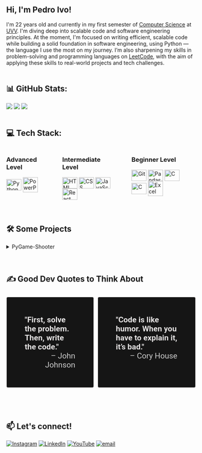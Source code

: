 ## Hi, I'm Pedro Ivo!

I'm 22 years old and currently in my first semester of [Computer Science](https://uvv.br/cursos/graduacao/presencial/ciencia-da-computacao/) at [UVV](https://uvv.br). I'm diving deep into scalable code and software engineering principles. At the moment, I'm focused on writing efficient, scalable code while building a solid foundation in software engineering, using Python — the language I use the most on my journey. I’m also sharpening my skills in problem-solving and programming languages on [LeetCode](https://leetcode.com/u/pedroivo1), with the aim of applying these skills to real-world projects and tech challenges.
<br/><br/>



## 📊 GitHub Stats:
![](https://github-readme-stats.vercel.app/api?username=pedroivo1&theme=dark&hide_border=false&include_all_commits=false&count_private=false)
![](https://github-readme-streak-stats.herokuapp.com/?user=pedroivo1&theme=dark&hide_border=false)
![](https://github-readme-stats.vercel.app/api/top-langs/?username=pedroivo1&theme=dark&hide_border=false&include_all_commits=false&count_private=false&layout=compact)
<br/><br/>



## 💻 Tech Stack:
<div style="display: flex; gap: 3rem;">

<div>
<h3>Advanced Level</h3>
<img align="center" alt="Python" height="30" width="40" src="https://cdn.jsdelivr.net/gh/devicons/devicon@latest/icons/python/python-original.svg" />
<img align="center" alt="PowerPoint" height="40" width="40" src="https://img.icons8.com/fluency/48/microsoft-powerpoint-2019.png"/>
</div>

<div>
<h3>Intermediate Level</h3>
<img align="center" alt="HTML" height="30" width="40" src="https://cdn.jsdelivr.net/gh/devicons/devicon@latest/icons/html5/html5-original.svg" />
<img align="center" alt="CSS" height="30" width="40"  src="https://cdn.jsdelivr.net/gh/devicons/devicon@latest/icons/css3/css3-original.svg" />
<img align="center" alt="JavaScript" height="30" width="40" src="https://cdn.jsdelivr.net/gh/devicons/devicon@latest/icons/javascript/javascript-original.svg" />
<img align="center" alt="React" height="30" width="40" src="https://cdn.jsdelivr.net/gh/devicons/devicon@latest/icons/react/react-original.svg" />
<!-- <img align="center" alt="Ubuntu" height="30" width="40" src="https://cdn.jsdelivr.net/gh/devicons/devicon@latest/icons/ubuntu/ubuntu-original.svg" /> -->
<!-- <img align="center" alt="Windows" height="30" width="40" src="https://cdn.jsdelivr.net/gh/devicons/devicon@latest/icons/windows11/windows11-original.svg" /> -->
</div>

<div>
<h3>Beginner Level</h3>
<img align="center" alt="Git" height="30" width="40" src="https://cdn.jsdelivr.net/gh/devicons/devicon@latest/icons/git/git-original.svg" />
<!-- <img align="center" alt="VSCode" height="30" width="40" src="https://cdn.jsdelivr.net/gh/devicons/devicon@latest/icons/vscode/vscode-original.svg" /> -->
<img align="center" alt="Pandas" height="30" width="40" src="https://cdn.jsdelivr.net/gh/devicons/devicon@latest/icons/pandas/pandas-original.svg" />
<img align="center" alt="C" height="30" width="40" src="https://cdn.jsdelivr.net/gh/devicons/devicon@latest/icons/c/c-original.svg" />
<img align="center" alt="C" height="30" width="40" src="https://cdn.jsdelivr.net/gh/devicons/devicon@latest/icons/qt/qt-original.svg" />
<img align="center" alt="Excel" height="40" width="40" src="https://img.icons8.com/fluency/48/microsoft-excel-2019.png"/>
</div>

</div>
<br/><br/>



## 🛠️ Some Projects

<details>
<summary>PyGame-Shooter</summary>

### [PyGame-Shooter](https://github.com/pedroivo1/PyGame-Shooter)

In this pygame project, I developed a game inspired by this [tutorial](https://youtu.be/DHgj5jhMJKg?list=PLjcN1EyupaQm20hlUE11y9y8EY2aXLpnv). However, I took it a step further by implementing a fully Object-Oriented Programming ([OOP](https://en.wikipedia.org/wiki/Object-oriented_programming)) approach.

Key highlights of this project:
- **Object-Oriented Programming (OOP):** I implemented a `Game` class to avoid the use of global variables.
- **Pydantic Models:** I utilized Pydantic models to create personal configuration data, enhancing data validation and parsing.
- **Code Refactoring:** I refactored various sections of the Pygame code and Python processes to optimize performance and improve readability.

This project allowed me to strengthen my skills in Python, game development, and automation.

</details>
<br/><br/>



## ✍️ Good Dev Quotes to Think About

<div style="display: flex; gap: 10px;">
    <blockquote style="font: 1.3rem 'Roboto', sans-serif; color: #cccccc; border: 1px solid #e4e2e2; border-radius: 0.25rem; padding: 3rem; margin: 10px 0; background-color: #151515;">
        <strong style="color: #e4e2e2">"First, solve the problem. Then, write the code."</strong>
        <br>
        <span style="display: block; text-align: end;">– John Johnson</span>
    </blockquote>
    <blockquote style="font: 1.3rem 'Roboto', sans-serif; color: #cccccc; border: 1px solid #e4e2e2; border-radius: 0.25rem; padding: 3rem; margin: 10px 0; background-color: #151515;">
        <strong style="color: #e4e2e2">"Code is like humor. When you have to explain it, it’s bad."</strong>
        <br>
        <span style="display: block; text-align: end;">– Cory House</span>
    </blockquote>
</div>


<br/><br/>



## 📫 Let's connect!
[![Instagram](https://img.shields.io/badge/Instagram-%23E4405F.svg?logo=Instagram&logoColor=white)](https://instagram.com/pedro)
[![LinkedIn](https://img.shields.io/badge/LinkedIn-%230077B5.svg?logo=linkedin&logoColor=white)](https://linkedin.com/in/pedro)
[![YouTube](https://img.shields.io/badge/YouTube-%23FF0000.svg?logo=YouTube&logoColor=white)](https://youtube.com/@pedro)
[![email](https://img.shields.io/badge/Email-D14836?logo=gmail&logoColor=white)](mailto:pedroivoal1@gmail.com)
